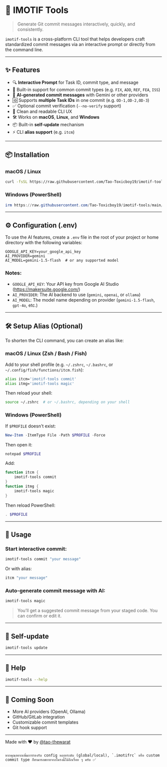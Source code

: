 # 🚀 IMOTIF Tools

> Generate Git commit messages interactively, quickly, and consistently.

`imotif-tools` is a cross-platform CLI tool that helps developers craft standardized commit messages via an interactive prompt or directly from the command line.

---

## ✨ Features

- 🔍 **Interactive Prompt** for Task ID, commit type, and message
- 🧠 Built-in support for common commit types (e.g. `FIX`, `ADD`, `REF`, `FEA`, `ISS`)
- 🤖 **AI-generated commit messages** with Gemini or other providers
- 🆔 Supports **multiple Task IDs** in one commit (e.g. `OD-1,OD-2,OD-3`)
- ✅ Optional commit verification (`--no-verify` support)
- 💬 Clean and readable CLI UX
- 🛠️ Works on **macOS**, **Linux**, and **Windows**
- 📦 Built-in **self-update** mechanism
- ⚡ CLI **alias support** (e.g. `itcm`)

---

## 📦 Installation

### macOS / Linux
```bash
curl -fsSL https://raw.githubusercontent.com/Tao-Toxicboy19/imotif-tools/main/install.sh | bash
```

### Windows (PowerShell)
```powershell
irm https://raw.githubusercontent.com/Tao-Toxicboy19/imotif-tools/main/install.ps1 | iex
```

---

## ⚙️ Configuration (.env)

To use the AI features, create a `.env` file in the root of your project or home directory with the following variables:

```env
GOOGLE_API_KEY=your_google_api_key
AI_PROVIDER=gemini
AI_MODEL=gemini-1.5-flash  # or any supported model
```

### Notes:
- `GOOGLE_API_KEY`: Your API key from Google AI Studio (https://makersuite.google.com/)
- `AI_PROVIDER`: The AI backend to use (`gemini`, `openai`, or `ollama`)
- `AI_MODEL`: The model name depending on provider (`gemini-1.5-flash`, `gpt-4o`, etc.)

---

## 🛠️ Setup Alias (Optional)

To shorten the CLI command, you can create an alias like:

### macOS / Linux (Zsh / Bash / Fish)
Add to your shell profile (e.g. `~/.zshrc`, `~/.bashrc`, or `~/.config/fish/functions/itcm.fish`):

```bash
alias itcm='imotif-tools commit'
alias itmg='imotif-tools magic'
```

Then reload your shell:

```bash
source ~/.zshrc  # or ~/.bashrc, depending on your shell
```

### Windows (PowerShell)

If `$PROFILE` doesn't exist:
```powershell
New-Item -ItemType File -Path $PROFILE -Force
```

Then open it:
```powershell
notepad $PROFILE
```

Add:
```powershell
function itcm {
    imotif-tools commit
}
function itmg {
    imotif-tools magic
}
```

Then reload PowerShell:
```powershell
. $PROFILE
```

---

## 🚀 Usage

### Start interactive commit:
```bash
imotif-tools commit "your message"
```

Or with alias:
```bash
itcm "your message"
```

### Auto-generate commit message with AI:
```bash
imotif-tools magic
```

> You’ll get a suggested commit message from your staged code. You can confirm or edit it.

---

## 🔄 Self-update
```bash
imotif-tools update
```

---

## 📖 Help

```bash
imotif-tools --help
```

---

## 🧠 Coming Soon

- More AI providers (OpenAI, Ollama)
- GitHub/GitLab integration
- Customizable commit templates
- Git hook support

---

Made with ❤️ by [@tao-thewarat](https://github.com/tao-thewarat)
```

หากคุณอยากเพิ่มการรองรับ config หลายระดับ (global/local), `.imotifrc` หรือ custom commit type ก็สามารถขยายจากโครงนี้ได้อีกเรื่อย ๆ ครับ ✅
